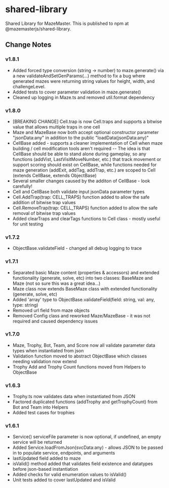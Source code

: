 # shared-library

Shared Library for MazeMaster. This is published to npm at @mazemasterjs/shared-library.

## Change Notes

### v1.8.1

- Added forced type conversion (string -> number) to maze.generate() via a new validateAndSetGenParams(...) method to fix a bug where generated mazes were returning string values for height, width, and challengeLevel.
- Added tests to cover parameter validation in maze.generate()
- Cleaned up logging in Maze.ts and removed util.format dependency

### v1.8.0

- [BREAKING CHANGE] Cell.trap is now Cell.traps and supports a bitwise value that allows multiple traps in one cell
- Maze and MazeBase now both accept optional constructor parameter "jsonData:any" in addition to the public "loadData(jsonData:any)"
- CellBase added - supports a cleaner implementation of Cell when maze building / cell modification tools aren't required -- The idea is that CellBase should be able to stand alone during gameplay, so any functions (addVist, LastVisitMoveNumber, etc.) that track movement or support scoring should exist on CellBase, while functions needed for maze generation (addExit, addTag, addTrap, etc.) are scoped to Cell (extends CellBase, extends ObjectBase)
- Several smaller changes caused by the additon of CellBase - look carefully!
- Cell and CellBase both validate input jsonData parameter types
- Cell.AddTrap(trap: CELL_TRAPS) function added to allow the safe addition of bitwise trap values
- Cell.RemoveTrap(trap: CELL_TRAPS) function added to allow the safe removal of bitwise trap values
- Added clearTraps and clearTags functions to Cell class - mostly useful for unit testing

### v1.7.2

- ObjectBase.validateField - changed all debug logging to trace

### v1.7.1

- Separated basic Maze content (properties & accessors) and extended functionality (generate, solve, etc) into two classes: BaseMaze and Maze (not so sure this was a great idea...)
- Maze class now extends BaseMaze class with extended functionality (generate, solve, etc)
- Added 'array' type to ObjectBase.validateField(field: string, val: any, type: string)
- Removed url field from maze objects
- Removed Config class and reworked Maze/MazeBase - it was not required and caused dependency issues

### v1.7.0

- Maze, Trophy, Bot, Team, and Score now all validate parameter data types when instantiated from json
- Validation function moved to abstract ObjectBase which classes needing validation now extend
- Trophy Add and Trophy Count functions moved from Helpers to ObjectBase

### v1.6.3

- Trophy.ts now validates data when instantiated from JSON
- Factored duplicated functions (addTrophy and getTrophyCount) from Bot and Team into Helpers
- Added test cases for trophies

### v1.6.1

- Service() serviceFile parameter is now optional, if undefined, an empty service will be returned
- Added Service.loadFromJson(svcData:any) - allows JSON to be passed in to populate service, endpoints, and arguments
- lastUpdated field added to maze
- isValid() method added that validates field existence and datatypes before json-based instantiation
- Added checks for valid enumeration values to isValid()
- Unit tests added to cover lastUpdated and isValid

